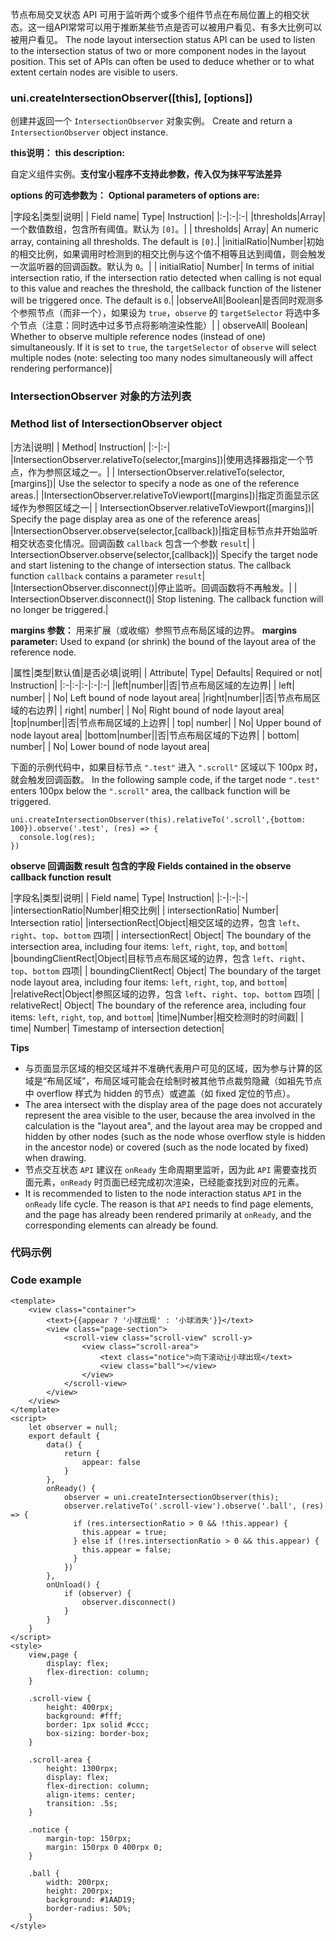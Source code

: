 节点布局交叉状态 API 可用于监听两个或多个组件节点在布局位置上的相交状态。这一组API常常可以用于推断某些节点是否可以被用户看见、有多大比例可以被用户看见。
The node layout intersection status API can be used to listen to the intersection status of two or more component nodes in the layout position. This set of APIs can often be used to deduce whether or to what extent certain nodes are visible to users.

### uni.createIntersectionObserver([this], [options])
创建并返回一个 ``IntersectionObserver`` 对象实例。
Create and return a `IntersectionObserver` object instance.

**this说明：**
**this description:**

自定义组件实例。**支付宝小程序不支持此参数，传入仅为抹平写法差异**

**options 的可选参数为：**
**Optional parameters of options are:**

|字段名|类型|说明|
| Field name| Type| Instruction|
|:-|:-|:-|
|thresholds|Array|一个数值数组，包含所有阈值。默认为 ``[0]``。|
| thresholds| Array| An numeric array, containing all thresholds. The default is `[0]`.|
|initialRatio|Number|初始的相交比例，如果调用时检测到的相交比例与这个值不相等且达到阈值，则会触发一次监听器的回调函数。默认为 ``0``。|
| initialRatio| Number| In terms of initial intersection ratio, if the intersection ratio detected when calling is not equal to this value and reaches the threshold, the callback function of the listener will be triggered once. The default is `0`.|
|observeAll|Boolean|是否同时观测多个参照节点（而非一个），如果设为 ``true``，``observe`` 的 ``targetSelector`` 将选中多个节点（注意：同时选中过多节点将影响渲染性能）|
| observeAll| Boolean| Whether to observe multiple reference nodes (instead of one) simultaneously. If it is set to `true`, the `targetSelector` of `observe` will select multiple nodes (note: selecting too many nodes simultaneously will affect rendering performance)|

### IntersectionObserver 对象的方法列表
### Method list of IntersectionObserver object

|方法|说明|
| Method| Instruction|
|:-|:-|
|IntersectionObserver.relativeTo(selector,[margins])|使用选择器指定一个节点，作为参照区域之一。|
| IntersectionObserver.relativeTo(selector,[margins])| Use the selector to specify a node as one of the reference areas.|
|IntersectionObserver.relativeToViewport([margins])|指定页面显示区域作为参照区域之一|
| IntersectionObserver.relativeToViewport([margins])| Specify the page display area as one of the reference areas|
|IntersectionObserver.observe(selector,[callback])|指定目标节点并开始监听相交状态变化情况。回调函数 ``callback`` 包含一个参数 ``result``|
| IntersectionObserver.observe(selector,[callback])| Specify the target node and start listening to the change of intersection status. The callback function `callback` contains a parameter `result`|
|IntersectionObserver.disconnect()|停止监听。回调函数将不再触发。|
| IntersectionObserver.disconnect()| Stop listening. The callback function will no longer be triggered.|

**margins 参数：** 用来扩展（或收缩）参照节点布局区域的边界。
**margins parameter:** Used to expand (or shrink) the bound of the layout area of the reference node.

|属性|类型|默认值|是否必填|说明|
| Attribute| Type| Defaults| Required or not| Instruction|
|:-|:-|:-|:-|:-|
|left|number||否|节点布局区域的左边界|
| left| number| | No| Left bound of node layout area|
|right|number||否|节点布局区域的右边界|
| right| number| | No| Right bound of node layout area|
|top|number||否|节点布局区域的上边界|
| top| number| | No| Upper bound of node layout area|
|bottom|number||否|节点布局区域的下边界|
| bottom| number| | No| Lower bound of node layout area|

下面的示例代码中，如果目标节点 ``".test"`` 进入 ``".scroll"`` 区域以下 100px 时，就会触发回调函数。
In the following sample code, if the target node `".test"` enters 100px below the `".scroll"` area, the callback function will be triggered.
```
uni.createIntersectionObserver(this).relativeTo('.scroll',{bottom: 100}).observe('.test', (res) => {
  console.log(res);
})
```

**observe 回调函数 result 包含的字段**
**Fields contained in the observe callback function result**

|字段名|类型|说明|
| Field name| Type| Instruction|
|:-|:-|:-|
|intersectionRatio|Number|相交比例|
| intersectionRatio| Number| Intersection ratio|
|intersectionRect|Object|相交区域的边界，包含 ``left``、``right``、``top``、``bottom`` 四项|
| intersectionRect| Object| The boundary of the intersection area, including four items: `left`, `right`, `top`, and `bottom`|
|boundingClientRect|Object|目标节点布局区域的边界，包含 ``left``、``right``、``top``、``bottom`` 四项|
| boundingClientRect| Object| The boundary of the target node layout area, including four items: `left`, `right`, `top`, and `bottom`|
|relativeRect|Object|参照区域的边界，包含 ``left``、``right``、``top``、``bottom`` 四项|
| relativeRect| Object| The boundary of the reference area, including four items: `left`, `right`, `top`, and `bottom`|
|time|Number|相交检测时的时间戳|
| time| Number| Timestamp of intersection detection|


**Tips**

- 与页面显示区域的相交区域并不准确代表用户可见的区域，因为参与计算的区域是“布局区域”，布局区域可能会在绘制时被其他节点裁剪隐藏（如祖先节点中 overflow 样式为 hidden 的节点）或遮盖（如 fixed 定位的节点）。
- The area intersect with the display area of the page does not accurately represent the area visible to the user, because the area involved in the calculation is the "layout area", and the layout area may be cropped and hidden by other nodes (such as the node whose overflow style is hidden in the ancestor node) or covered (such as the node located by fixed) when drawing.
- 节点交互状态 ``API`` 建议在 ``onReady`` 生命周期里监听，因为此 ``API`` 需要查找页面元素，``onReady`` 时页面已经完成初次渲染，已经能查找到对应的元素。
- It is recommended to listen to the node interaction status `API` in the `onReady` life cycle. The reason is that `API` needs to find page elements, and the page has already been rendered primarily at `onReady`, and the corresponding elements can already be found.

### 代码示例
### Code example

```
<template>
	<view class="container">
		<text>{{appear ? '小球出现' : '小球消失'}}</text>
		<view class="page-section">
			<scroll-view class="scroll-view" scroll-y>
				<view class="scroll-area">
					<text class="notice">向下滚动让小球出现</text>
					<view class="ball"></view>
				</view>
			</scroll-view>
		</view>
	</view>
</template>
<script>
	let observer = null;
	export default {
		data() {
			return {
				appear: false
			}
		},
		onReady() {
			observer = uni.createIntersectionObserver(this);
            observer.relativeTo('.scroll-view').observe('.ball', (res) => {
              if (res.intersectionRatio > 0 && !this.appear) {
                this.appear = true;
              } else if (!res.intersectionRatio > 0 && this.appear) {
                this.appear = false;
              }
            })
		},
		onUnload() {
			if (observer) {
				observer.disconnect()
			}
		}
	}
</script>
<style>
	view,page {
		display: flex;
		flex-direction: column;
	}

	.scroll-view {
		height: 400rpx;
		background: #fff;
		border: 1px solid #ccc;
		box-sizing: border-box;
	}

	.scroll-area {
		height: 1300rpx;
		display: flex;
		flex-direction: column;
		align-items: center;
		transition: .5s;
	}

	.notice {
		margin-top: 150rpx;
		margin: 150rpx 0 400rpx 0;
	}

	.ball {
		width: 200rpx;
		height: 200rpx;
		background: #1AAD19;
		border-radius: 50%;
	}
</style>

```
